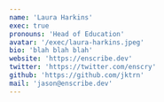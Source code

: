 ```yaml
---
name: 'Laura Harkins'
exec: true
pronouns: 'Head of Education'
avatar: '/exec/laura-harkins.jpeg'
bio: 'blah blah blah'
website: 'https://enscribe.dev'
twitter: 'https://twitter.com/enscry'
github: 'https://github.com/jktrn'
mail: 'jason@enscribe.dev'
---
```

